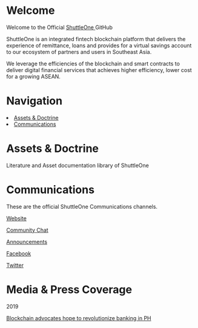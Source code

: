 # Welcome

Welcome to the Official <a href="https://www.shuttle.one"> ShuttleOne </a> GitHub

ShuttleOne is an integrated fintech blockchain platform that delivers the experience of remittance, loans and provides for a virtual savings account to our ecosystem of partners and users in Southeast Asia. 

We leverage the efficiencies of the blockchain and smart contracts to deliver digital financial services that achieves higher efficiency, lower cost for a growing ASEAN.

# Navigation
<li><a href="#Assets&Doctrine">Assets & Doctrine</a></li>
<li><a href="#communications">Communications</a></li>

# Assets & Doctrine

Literature and Asset documentation library of ShuttleOne

# Communications

These are the official ShuttleOne Communications channels. 

<a href="https://www.shuttle.one">Website</a>

<a href="https://t.me/shuttleone">Community Chat</a>

<a href="https://t.me/shuttleoneANN">Announcements</a>

<a href="https://https://www.facebook.com/shuttleoneasia">Facebook</a>

<a href="https://twitter.com/shuttle_one">Twitter</a>

# Media & Press Coverage

2019

<a href="http://www.manilastandard.net/business/biz-plus/310210/blockchain-advocates-hope-to-revolutionize-banking-in-ph.html">Blockchain advocates hope to revolutionize banking in PH</a>

